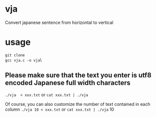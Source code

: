 # vja
Convert japanese sentence from horizontal to vertical

# usage

`git clone` \
`gcc vja.c -o vja`\
## Please make sure that the text you enter is utf8 encoded Japanese full width characters
`./vja  < xxx.txt` or `cat xxx.txt | ./vja` 

Of course, you can also customize the number of text contained in each column 
`./vja 10 < xxx.txt` or `cat xxx.txt | ./vja` 10
